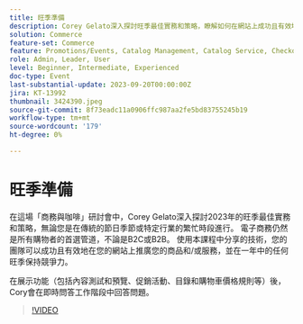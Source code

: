 ```yaml
---
title: 旺季準備
description: Corey Gelato深入探討旺季最佳實務和策略，瞭解如何在網站上成功且有效地推廣您的商品和/或服務，並在一年中的任何時候於旺季保持競爭力。 在展示功能（包括內容測試和預覽、促銷活動、目錄和購物車價格規則等）後，Cory會在即時問答工作階段中回答問題。
solution: Commerce
feature-set: Commerce
feature: Promotions/Events, Catalog Management, Catalog Service, Checkout, Best Practices, Price Rules
role: Admin, Leader, User
level: Beginner, Intermediate, Experienced
doc-type: Event
last-substantial-update: 2023-09-20T00:00:00Z
jira: KT-13992
thumbnail: 3424390.jpeg
source-git-commit: 8f73eadc11a0906ffc987aa2fe5bd83755245b19
workflow-type: tm+mt
source-wordcount: '179'
ht-degree: 0%

---
```



# 旺季準備

在這場「商務與咖啡」研討會中，Corey Gelato深入探討2023年的旺季最佳實務和策略，無論您是在傳統的節日季節或特定行業的繁忙時段進行。 電子商務仍然是所有購物者的首選管道，不論是B2C或B2B。 使用本課程中分享的技術，您的團隊可以成功且有效地在您的網站上推廣您的商品和/或服務，並在一年中的任何旺季保持競爭力。

在展示功能（包括內容測試和預覽、促銷活動、目錄和購物車價格規則等）後，Cory會在即時問答工作階段中回答問題。

>[!VIDEO](https://video.tv.adobe.com/v/3424390/?learn=on)
